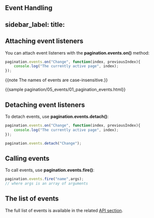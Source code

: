 Event Handling
---
sidebar_label: 
title: 
---          

## Attaching event listeners

You can attach event listeners with the **pagination.events.on()** method:

~~~js
pagination.events.on("Change", function(index, previousIndex){
    console.log("The currently active page", index);
});
~~~

{{note The names of events are case-insensitive.}}

{{sample    pagination/05_events/01_pagination_events.html}}

## Detaching event listeners

To detach events, use **pagination.events.detach()**:

~~~js
pagination.events.on("Change", function(index, previousIndex){
    console.log("The currently active page", index);
});

pagination.events.detach("Change");
~~~

## Calling events

To call events, use **pagination.events.fire()**:

~~~js
pagination.events.fire("name",args);
// where args is an array of arguments
~~~

## The list of events

The full list of events is available in the related [API section](pagination/api/refs/pagination_events.md).
